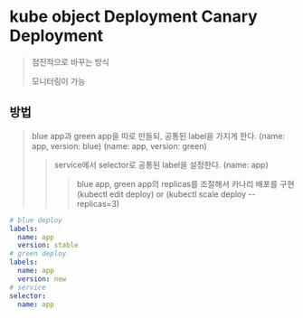 # kube object Deployment Canary Deployment

> 점진적으로 바꾸는 방식
>
> 모니터링이 가능

## 방법

> blue app과 green app을 따로 만들되, 공통된 label을 가지게 한다. (name: app, version: blue) (name: app, version: green)
>
> > service에서 selector로 공통된 label을 설정한다. (name: app)
> >
> > > blue app, green app의 replicas를 조절해서 카나리 배포를 구현 (kubectl edit deploy) or (kubectl scale deploy --replicas=3)

```yaml
# blue deploy
labels:
  name: app
  version: stable
# green deploy
labels:
  name: app
  version: new
# service
selector:
  name: app
```
